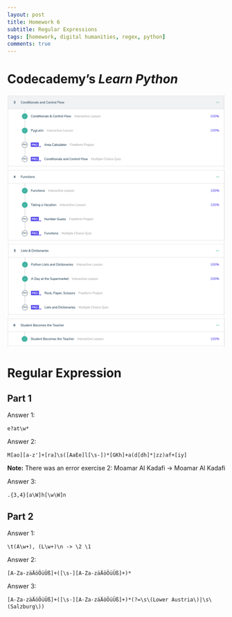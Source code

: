 ```yaml
---
layout: post
title: Homework 6
subtitle: Regular Expressions
tags: [homework, digital humanities, regex, python]
comments: true
---
```


# Codecademy’s *Learn Python*

![Unit 3](/img/2019-05-04-Python-U3.png)
![Unit 4](/img/2019-05-04-Python-U4.png)
![Unit 5](/img/2019-05-04-Python-U5.png)
![Unit 6](/img/2019-05-04-Python-U6.png)


# Regular Expression 

## Part 1

Answer 1:

``` regular-expression 
e?at\w*
```

Answer 2: 

``` regular-expression
M[ao][a-z']+[ra]\s([AaEe]l[\s-])*[GKh]+a(d[dh]*|zz)af+[iy]
```

**Note:** There was an error exercise 2: Moamar AI Kadafi ->  Moamar Al Kadafi

Answer 3: 

``` regular-expression
.{3,4}[a\W]h[\w\W]n
```

## Part 2

Answer 1: 

``` regular-expression
\t(A\w+), (L\w+)\n -> \2 \1
```

Answer 2: 

``` regular-expression
[A-Za-zäÄöÖüÜß]+([\s-][A-Za-zäÄöÖüÜß]+)*
```

Answer 3: 

``` regular-expression
[A-Za-zäÄöÖüÜß]+([\s-][A-Za-zäÄöÖüÜß]+)*(?=\s\(Lower Austria\)|\s\(Salzburg\))
```
